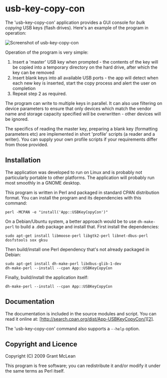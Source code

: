 usb-key-copy-con
================

The 'usb-key-copy-con' application provides a GUI console for *bulk copying*
USB keys (flash drives).  Here's an example of the program in operation:

![Screenshot of usb-key-copy-con][1]

Operation of the program is very simple:

1. Insert a 'master' USB key when prompted - the contents of the key will be
   copied into a temporary directory on the hard drive, after which the key
   can be removed
2. Insert blank keys into all available USB ports - the app will detect when
   each new key is inserted, start the copy process and alert the user on
   completion
3. Repeat step 2 as required.

The program can write to multiple keys in parallel. It can also use filtering
on device parameters to ensure that only devices which match the vendor name
and storage capacity specified will be overwritten - other devices will be
ignored.

The specifics of reading the master key, preparing a blank key (formatting
parameters etc) are implemented in short 'profile' scripts (a reader and a
writer). You can supply your own profile scripts if your requirements differ
from those provided.


Installation
------------

The application was developed to run on Linux and is probably not particularly
portable to other platforms.  The application will probably run most smoothly
in a GNOME desktop.

This program is written in Perl and packaged in standard CPAN distribution
format.  You can install the program and its dependencies with this command:

    perl -MCPAN -e "install('App::USBKeyCopyCon')"

On a Debian/Ubuntu system, a better approach would be to use `dh-make-perl` to
build a .deb package and install that.  First install the dependencies:

    sudo apt-get install libmoose-perl libgtk2-perl libnet-dbus-perl dosfstools sox gksu

Then build/install one Perl dependency that's not already packaged in Debian:

    sudo apt-get install dh-make-perl libdbus-glib-1-dev
    dh-make-perl --install --cpan App::USBKeyCopyCon

Finally, build/install the application itself:

    dh-make-perl --install --cpan App::USBKeyCopyCon


Documentation
-------------

The documentation is included in the source modules and script.  You can read
it online at: [http://search.cpan.org/dist/App-USBKeyCopyCon/][2].

The 'usb-key-copy-con' command also supports a `--help` option.


Copyright and Licence
---------------------

Copyright (C) 2009 Grant McLean

This program is free software; you can redistribute it and/or modify it
under the same terms as Perl itself.


 [1]: http://github.com/grantm/usb-key-copy-con/raw/master/img_src/screenshot.png  "Screenshot of usb-key-copy-con"
 [2]: http://search.cpan.org/dist/App-USBKeyCopyCon/ "search.cpan.org"


